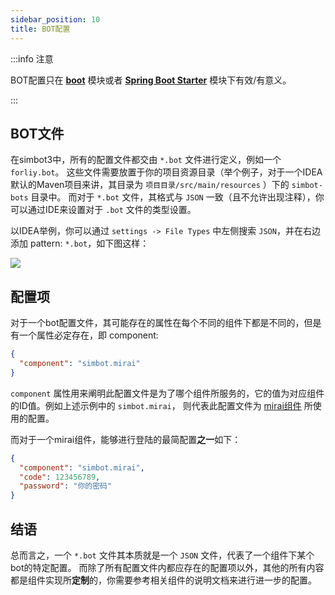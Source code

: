 ```yaml
---
sidebar_position: 10
title: BOT配置
---
```


:::info 注意

BOT配置只在 [**boot**](../module-overview/boot) 模块或者 [**Spring Boot Starter**](../module-overview/spring-boot-starter) 模块下有效/有意义。

:::

## BOT文件

在simbot3中，所有的配置文件都交由 `*.bot` 文件进行定义，例如一个 `forliy.bot`。
这些文件需要放置于你的项目资源目录（举个例子，对于一个IDEA默认的Maven项目来讲，其目录为 `项目目录/src/main/resources` ）下的 `simbot-bots` 目录中。
而对于 `*.bot` 文件，其格式与 `JSON` 一致（且不允许出现注释），你可以通过IDE来设置对于 `.bot` 文件的类型设置。

以IDEA举例，你可以通过 `settings -> File Types` 中左侧搜索 `JSON`，并在右边添加 pattern: `*.bot`，如下图这样：

![](@site/static/img/bot_config/idea-json-file-config.png)



## 配置项
对于一个bot配置文件，其可能存在的属性在每个不同的组件下都是不同的，但是有一个属性必定存在，即 component:
```json title='my-bot.bot'
{
  "component": "simbot.mirai"
}
```

`component` 属性用来阐明此配置文件是为了哪个组件所服务的，它的值为对应组件的ID值。例如上述示例中的 `simbot.mirai`，
则代表此配置文件为 [mirai组件](../component-overview/mirai) 所使用的配置。

而对于一个mirai组件，能够进行登陆的最简配置**之一**如下：

```json title='my-bot.bot'
{
  "component": "simbot.mirai",
  "code": 123456789,
  "password": "你的密码"
}
```

## 结语

总而言之，一个 `*.bot` 文件其本质就是一个 `JSON` 文件，代表了一个组件下某个bot的特定配置。
而除了所有配置文件内都应存在的配置项以外，其他的所有内容都是组件实现所**定制**的，你需要参考相关组件的说明文档来进行进一步的配置。
